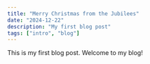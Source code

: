 ```yaml
---
title: "Merry Christmas from the Jubilees"
date: "2024-12-22"
description: "My first blog post"
tags: ["intro", "blog"]
---
```


This is my first blog post. Welcome to my blog!

